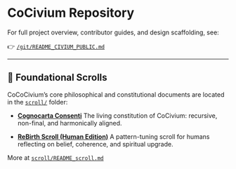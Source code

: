 <!-- status: stub; target: 150+ words -->
<!-- status: stub; target: 150+ words -->
<!-- status: stub; target: 150+ words -->
<!-- status: stub; target: 150+ words -->
# CoCivium Repository

For full project overview, contributor guides, and design scaffolding, see:

👉 [`/git/README_CIVIUM_PUBLIC.md`](./git/README_CIVIUM_PUBLIC.md)

---

## 📜 Foundational Scrolls

CoCoCivium’s core philosophical and constitutional documents are located in the [`scroll/`](./scroll) folder:

- **[Cognocarta Consenti](scroll/Cognocarta_Consenti.md)**
  The living constitution of CoCivium: recursive, non-final, and harmonically aligned.

- **[ReBirth Scroll (Human Edition)](scroll/ReBirth_Scroll_20250721updated.md)**
  A pattern-tuning scroll for humans reflecting on belief, coherence, and spiritual upgrade.

More at [`scroll/README_scroll.md`](scroll/README_scroll.md)





